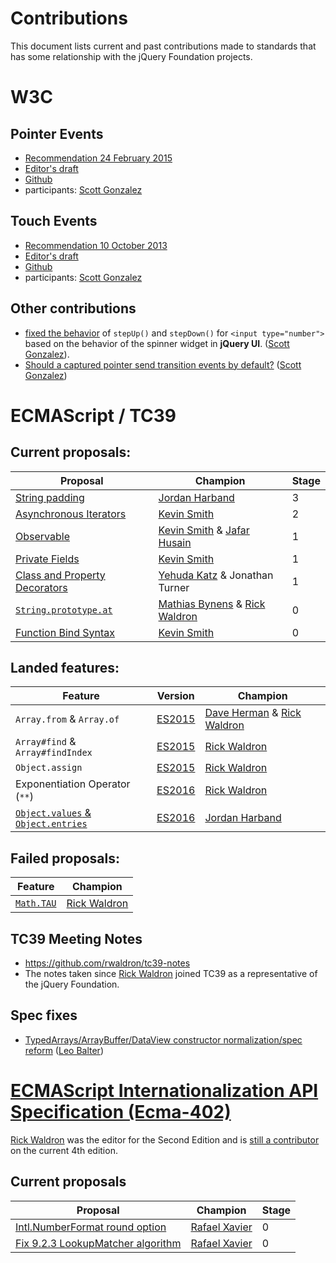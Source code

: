 # Contributions

This document lists current and past contributions made to standards that has some relationship with the jQuery Foundation projects.

# W3C

## Pointer Events

- [Recommendation 24 February 2015](https://www.w3.org/TR/pointerevents/)
- [Editor's draft](https://w3c.github.io/pointerevents/)
- [Github](https://github.com/w3c/pointerevents)
- participants: [Scott Gonzalez]

## Touch Events

- [Recommendation 10 October 2013](https://www.w3.org/TR/touch-events/)
- [Editor's draft](https://w3c.github.io/touch-events/)
- [Github](https://github.com/w3c/touch-events)
- participants: [Scott Gonzalez]

## Other contributions

- [fixed the behavior](https://lists.w3.org/Archives/Public/public-whatwg-archive/2009Oct/0057.html) of `stepUp()` and `stepDown()` for `<input type="number">` based on the behavior of the spinner widget in __jQuery UI__. ([Scott Gonzalez]).
- [Should a captured pointer send transition events by default?](https://github.com/w3c/pointerevents/issues/61) ([Scott Gonzalez])

# ECMAScript / TC39

## Current proposals:

| Proposal | Champion | Stage |
|----------|----------|-------|
| [String padding](https://github.com/tc39/proposal-string-pad-start-end) | [Jordan Harband] | 3 |
| [Asynchronous Iterators](https://github.com/tc39/proposal-async-iteration) | [Kevin Smith] | 2 |
| [Observable](https://github.com/zenparsing/es-observable) | [Kevin Smith] & [Jafar Husain] | 1 |
| [Private Fields](https://github.com/zenparsing/es-private-fields) | [Kevin Smith] | 1 |
| [Class and Property Decorators](https://github.com/wycats/javascript-decorators/blob/master/README.md) | [Yehuda Katz] & Jonathan Turner | 1 |
| [`String.prototype.at`](https://github.com/mathiasbynens/String.prototype.at) | [Mathias Bynens] & [Rick Waldron] | 0 |
| [Function Bind Syntax](https://github.com/zenparsing/es-function-bind) | [Kevin Smith] | 0 |

## Landed features:

| Feature | Version | Champion |
|---------|---------|----------|
| `Array.from` & `Array.of` | [ES2015][Array.from] | [Dave Herman] & [Rick Waldron] |
| `Array#find` & `Array#findIndex` | [ES2015][Array#find] | [Rick Waldron] |
| `Object.assign` | [ES2015][Object.assign] | [Rick Waldron] |
| Exponentiation Operator (`**`) | [ES2016][Exp Operator] | [Rick Waldron] |
| [`Object.values` & `Object.entries`][Object.entries-proposal] | [ES2016][Object.entries] | [Jordan Harband] |

[ES2015]: http://www.ecma-international.org/ecma-262/6.0/index.html
[Array.from]: http://www.ecma-international.org/ecma-262/6.0/index.html#sec-array.from
[Array.of]: http://www.ecma-international.org/ecma-262/6.0/index.html#sec-array.of
[Object.entries-proposal]: https://github.com/tc39/proposal-object-values-entries
[Exp Operator]: https://tc39.github.io/ecma262/2016/#sec-exp-operator
[Object.entries]: https://tc39.github.io/ecma262/#sec-object.entries
[Array#find]: http://www.ecma-international.org/ecma-262/6.0/index.html#sec-array.prototype.find
[Object.assign]: http://www.ecma-international.org/ecma-262/6.0/index.html#sec-object.assign

## Failed proposals:

| Feature | Champion |
|---------|----------|
| [`Math.TAU`](https://esdiscuss.org/topic/math-tau) | [Rick Waldron] |

## TC39 Meeting Notes

- https://github.com/rwaldron/tc39-notes
- The notes taken since [Rick Waldron] joined TC39 as a representative of the jQuery Foundation.

## Spec fixes

- [TypedArrays/ArrayBuffer/DataView constructor normalization/spec reform](https://github.com/tc39/ecma262/pull/410) ([Leo Balter])

# [ECMAScript Internationalization API Specification (Ecma-402)](https://github.com/tc39/ecma402)

[Rick Waldron] was the editor for the Second Edition and is [still a contributor](http://tc39.github.io/ecma402/) on the current 4th edition.

## Current proposals

| Proposal | Champion | Stage |
|----------|----------|-------|
| [Intl.NumberFormat round option](https://github.com/rxaviers/ecma402-number-format-round-option) | [Rafael Xavier] | 0 |
| [Fix 9.2.3 LookupMatcher algorithm](https://github.com/rxaviers/ecma402-fix-lookup-matcher) | [Rafael Xavier] | 0 |

[Dave Herman]: https://github.com/dherman
[Jafar Husain]: https://github.com/jhusain
[Jordan Harband]: https://github.com/ljharb
[Kevin Smith]: https://github.com/zenparsing
[Leo Balter]: https://github.com/leobalter
[Mathias Bynens]: https://github.com/mathiasbynens
[Rafael Xavier]: https://github.com/rxaviers
[Rick Waldron]: https://github.com/rwaldron
[Scott Gonzalez]: https://github.com/scottgonzalez
[Yehuda Katz]: https://github.com/wycatz
